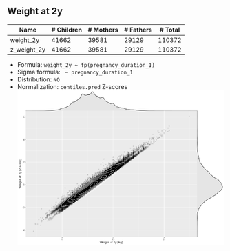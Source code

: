 ## Weight at 2y

| Name | # Children | # Mothers | # Fathers | # Total |
| ---- | ---------- | --------- | --------- | ------- |
| weight_2y | 41662 | 39581 | 29129 | 110372 |
| z_weight_2y | 41662 | 39581 | 29129 | 110372 |

- Formula: `weight_2y ~ fp(pregnancy_duration_1)`
- Sigma formula: ` ~ pregnancy_duration_1`
- Distribution: `NO`
- Normalization: `centiles.pred` Z-scores
![](plots/z_weight_2y_vs_weight_2y_child.png)


